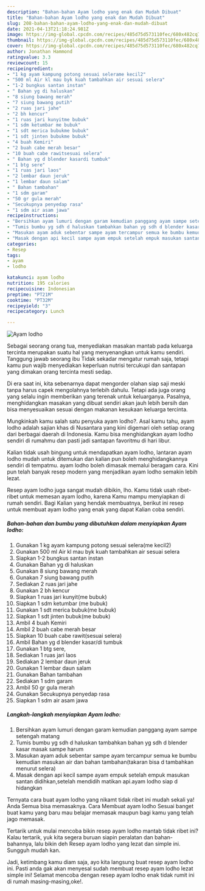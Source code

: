 ```yaml
---
description: "Bahan-bahan Ayam lodho yang enak dan Mudah Dibuat"
title: "Bahan-bahan Ayam lodho yang enak dan Mudah Dibuat"
slug: 208-bahan-bahan-ayam-lodho-yang-enak-dan-mudah-dibuat
date: 2021-04-13T21:18:24.981Z
image: https://img-global.cpcdn.com/recipes/485d75d573110fec/680x482cq70/ayam-lodho-foto-resep-utama.jpg
thumbnail: https://img-global.cpcdn.com/recipes/485d75d573110fec/680x482cq70/ayam-lodho-foto-resep-utama.jpg
cover: https://img-global.cpcdn.com/recipes/485d75d573110fec/680x482cq70/ayam-lodho-foto-resep-utama.jpg
author: Jonathan Hammond
ratingvalue: 3.3
reviewcount: 15
recipeingredient:
- "1 kg ayam kampung potong sesuai selerame kecil2"
- "500 ml Air kl mau byk kuah tambahkan air sesuai selera"
- "1-2 bungkus santan instan"
- " Bahan yg di haluskan"
- "8 siung bawang merah"
- "7 siung bawang putih"
- "2 ruas jari jahe"
- "2 bh kencur"
- "1 ruas jari kunyitme bubuk"
- "1 sdm ketumbar me bubuk"
- "1 sdt merica bubukme bubuk"
- "1 sdt jinten bubukme bubuk"
- "4 buah Kemiri"
- "2 buah cabe merah besar"
- "10 buah cabe rawitsesuai selera"
- " Bahan yg d blender kasardi tumbuk"
- "1 btg sere"
- "1 ruas jari laos"
- "2 lembar daun jeruk"
- "1 lembar daun salam"
- " Bahan tambahan"
- "1 sdm garam"
- "50 gr gula merah"
- "Secukupnya penyedap rasa"
- "1 sdm air asam jawa"
recipeinstructions:
- "Bersihkan ayam lumuri dengan garam kemudian panggang ayam sampe setengah matang"
- "Tumis bumbu yg sdh d haluskan tambahkan bahan yg sdh d blender kasar masak sampe harum"
- "Masukan ayam aduk sebentar sampe ayam tercampur semua ke bumbu kemudian masukan air dan bahan tambahan(takaran bisa d tambahkan menurut selera)"
- "Masak dengan api kecil sampe ayam empuk setelah empuk masukan santan didihkan,setelah mendidih matikan api.ayam lodho siap d hidangkan"
categories:
- Resep
tags:
- ayam
- lodho

katakunci: ayam lodho 
nutrition: 195 calories
recipecuisine: Indonesian
preptime: "PT21M"
cooktime: "PT32M"
recipeyield: "3"
recipecategory: Lunch

---
```



![Ayam lodho](https://img-global.cpcdn.com/recipes/485d75d573110fec/680x482cq70/ayam-lodho-foto-resep-utama.jpg)

Sebagai seorang orang tua, menyediakan masakan mantab pada keluarga tercinta merupakan suatu hal yang menyenangkan untuk kamu sendiri. Tanggung jawab seorang ibu Tidak sekadar mengatur rumah saja, tetapi kamu pun wajib menyediakan keperluan nutrisi tercukupi dan santapan yang dimakan orang tercinta mesti sedap.

Di era  saat ini, kita sebenarnya dapat mengorder olahan siap saji meski tanpa harus capek mengolahnya terlebih dahulu. Tetapi ada juga orang yang selalu ingin memberikan yang terenak untuk keluarganya. Pasalnya, menghidangkan masakan yang dibuat sendiri akan jauh lebih bersih dan bisa menyesuaikan sesuai dengan makanan kesukaan keluarga tercinta. 



Mungkinkah kamu salah satu penyuka ayam lodho?. Asal kamu tahu, ayam lodho adalah sajian khas di Nusantara yang kini digemari oleh setiap orang dari berbagai daerah di Indonesia. Kamu bisa menghidangkan ayam lodho sendiri di rumahmu dan pasti jadi santapan favoritmu di hari libur.

Kalian tidak usah bingung untuk mendapatkan ayam lodho, lantaran ayam lodho mudah untuk ditemukan dan kalian pun boleh menghidangkannya sendiri di tempatmu. ayam lodho boleh dimasak memalui beragam cara. Kini pun telah banyak resep modern yang menjadikan ayam lodho semakin lebih lezat.

Resep ayam lodho juga sangat mudah dibikin, lho. Kamu tidak usah ribet-ribet untuk memesan ayam lodho, karena Kamu mampu menyiapkan di rumah sendiri. Bagi Kalian yang hendak membuatnya, berikut ini resep untuk membuat ayam lodho yang enak yang dapat Kalian coba sendiri.

<!--inarticleads1-->

##### Bahan-bahan dan bumbu yang dibutuhkan dalam menyiapkan Ayam lodho:

1. Gunakan 1 kg ayam kampung potong sesuai selera(me kecil2)
1. Gunakan 500 ml Air kl mau byk kuah tambahkan air sesuai selera
1. Siapkan 1-2 bungkus santan instan
1. Gunakan  Bahan yg di haluskan
1. Gunakan 8 siung bawang merah
1. Gunakan 7 siung bawang putih
1. Sediakan 2 ruas jari jahe
1. Gunakan 2 bh kencur
1. Siapkan 1 ruas jari kunyit(me bubuk)
1. Siapkan 1 sdm ketumbar (me bubuk)
1. Gunakan 1 sdt merica bubuk(me bubuk)
1. Siapkan 1 sdt jinten bubuk(me bubuk)
1. Ambil 4 buah Kemiri
1. Ambil 2 buah cabe merah besar
1. Siapkan 10 buah cabe rawit(sesuai selera)
1. Ambil  Bahan yg d blender kasar/di tumbuk
1. Gunakan 1 btg sere,
1. Sediakan 1 ruas jari laos
1. Sediakan 2 lembar daun jeruk
1. Gunakan 1 lembar daun salam
1. Gunakan  Bahan tambahan
1. Sediakan 1 sdm garam
1. Ambil 50 gr gula merah
1. Gunakan Secukupnya penyedap rasa
1. Siapkan 1 sdm air asam jawa




<!--inarticleads2-->

##### Langkah-langkah menyiapkan Ayam lodho:

1. Bersihkan ayam lumuri dengan garam kemudian panggang ayam sampe setengah matang
1. Tumis bumbu yg sdh d haluskan tambahkan bahan yg sdh d blender kasar masak sampe harum
1. Masukan ayam aduk sebentar sampe ayam tercampur semua ke bumbu kemudian masukan air dan bahan tambahan(takaran bisa d tambahkan menurut selera)
1. Masak dengan api kecil sampe ayam empuk setelah empuk masukan santan didihkan,setelah mendidih matikan api.ayam lodho siap d hidangkan




Ternyata cara buat ayam lodho yang nikamt tidak ribet ini mudah sekali ya! Anda Semua bisa memasaknya. Cara Membuat ayam lodho Sesuai banget buat kamu yang baru mau belajar memasak maupun bagi kamu yang telah jago memasak.

Tertarik untuk mulai mencoba bikin resep ayam lodho mantab tidak ribet ini? Kalau tertarik, yuk kita segera buruan siapin peralatan dan bahan-bahannya, lalu bikin deh Resep ayam lodho yang lezat dan simple ini. Sungguh mudah kan. 

Jadi, ketimbang kamu diam saja, ayo kita langsung buat resep ayam lodho ini. Pasti anda gak akan menyesal sudah membuat resep ayam lodho lezat simple ini! Selamat mencoba dengan resep ayam lodho enak tidak rumit ini di rumah masing-masing,oke!.

